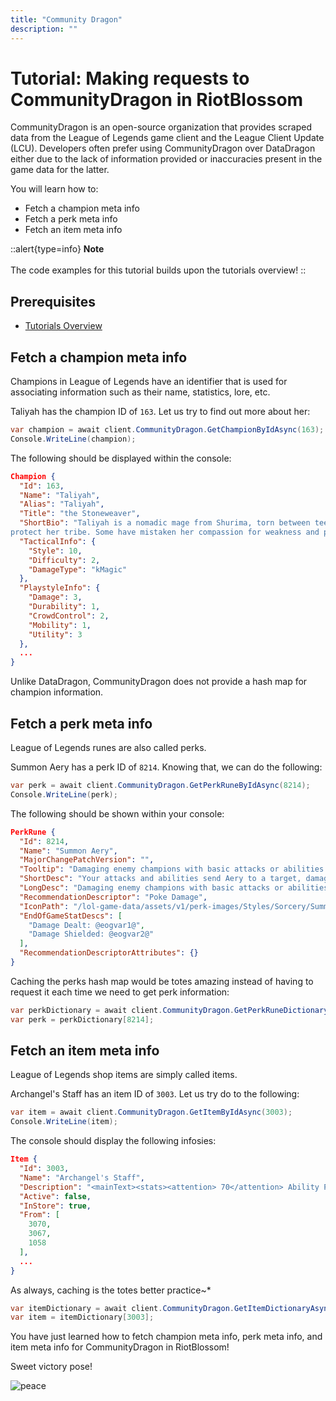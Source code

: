 ```yaml
---
title: "Community Dragon"
description: ""
---
```


# Tutorial: Making requests to CommunityDragon in RiotBlossom

CommunityDragon is an open-source organization that provides scraped data from 
the League of Legends game client and the League Client Update (LCU). Developers 
often prefer using CommunityDragon over DataDragon either due to the lack of 
information provided or inaccuracies present in the game data for the latter.

You will learn how to:
- Fetch a champion meta info
- Fetch a perk meta info
- Fetch an item meta info

::alert{type=info}
**Note**
<br>
<br>
The code examples for this tutorial builds upon the tutorials overview!
::

## Prerequisites
- [Tutorials Overview](/tutorials/overview)

## Fetch a champion meta info

Champions in League of Legends have an identifier that is used for associating 
information such as their name, statistics, lore, etc.

Taliyah has the champion ID of `163`. Let us try to find out more about her:

```csharp
var champion = await client.CommunityDragon.GetChampionByIdAsync(163);
Console.WriteLine(champion);
```

The following should be displayed within the console:

```json
Champion {
  "Id": 163,
  "Name": "Taliyah",
  "Alias": "Taliyah",
  "Title": "the Stoneweaver",
  "ShortBio": "Taliyah is a nomadic mage from Shurima, torn between teenage wonder and adult responsibility. She has crossed nearly all of Valoran on a journey to learn the true nature of her growing powers, though more recently she has returned to 
protect her tribe. Some have mistaken her compassion for weakness and paid the ultimate price—for beneath Taliyah's youthful demeanor is a will strong enough to move mountains, and a spirit fierce enough to make the earth itself tremble.",
  "TacticalInfo": {
    "Style": 10,
    "Difficulty": 2,
    "DamageType": "kMagic"
  },
  "PlaystyleInfo": {
    "Damage": 3,
    "Durability": 1,
    "CrowdControl": 2,
    "Mobility": 1,
    "Utility": 3
  },
  ...
}
```

Unlike DataDragon, CommunityDragon does not provide a hash map for champion 
information.

## Fetch a perk meta info

League of Legends runes are also called perks.

Summon Aery has a perk ID of `8214`. Knowing that, we can do the following:

```csharp
var perk = await client.CommunityDragon.GetPerkRuneByIdAsync(8214);
Console.WriteLine(perk);
```

The following should be shown within your console:

```json
PerkRune {
  "Id": 8214,
  "Name": "Summon Aery",
  "MajorChangePatchVersion": "",
  "Tooltip": "Damaging enemy champions with basic attacks or abilities sends Aery to them, dealing <font color='#FFFFFF'>@f5@</font> (+<scaleAP>@f6@</scaleAP>) (+<scaleAD>@f7@</scaleAD>).<br><br>Empower or protecting allies with abilities sends Aery to them, shielding them for <font color='#FFFFFF'>@f8@</font> (+<scaleAP>@f9@</scaleAP>) (+<scaleAD>@f10@</scaleAD>).<br><br>Aery cannot be sent out again until she returns to you.<br><br><hr><br>Aery has attacked enemies <font color='#FFFFFF'>@f1@</font> times for a total of <font color='#FFFFFF'>@f3@</font> damage.<br>Aery has helped allies <font color='#FFFFFF'>@f2@</font> times, shielding a total of <font color='#FFFFFF'>@f4@</font> damage.",
  "ShortDesc": "Your attacks and abilities send Aery to a target, damaging enemies or shielding allies.",
  "LongDesc": "Damaging enemy champions with basic attacks or abilities sends Aery to them, dealing 10 - 40 based on level (+<scaleAP>0.1 AP</scaleAP>) (+<scaleAD>0.15 bonus AD</scaleAD>).<br><br>Empower or protecting allies with abilities sends Aery to them, shielding them for 30 - 75 based on level (+<scaleAP>0.22 AP</scaleAP>) (+<scaleAD>0.35 bonus AD</scaleAD>).<br><br>Aery cannot be sent out again until she returns to you.",
  "RecommendationDescriptor": "Poke Damage",
  "IconPath": "/lol-game-data/assets/v1/perk-images/Styles/Sorcery/SummonAery/SummonAery.png",
  "EndOfGameStatDescs": [
    "Damage Dealt: @eogvar1@",
    "Damage Shielded: @eogvar2@"
  ],
  "RecommendationDescriptorAttributes": {}
}
```

Caching the perks hash map would be totes amazing instead of having to request it 
each time we need to get perk information:

```csharp
var perkDictionary = await client.CommunityDragon.GetPerkRuneDictionaryAsync();
var perk = perkDictionary[8214];
```

## Fetch an item meta info

League of Legends shop items are simply called items.

Archangel's Staff has an item ID of `3003`. Let us try do to the following:

```csharp
var item = await client.CommunityDragon.GetItemByIdAsync(3003);
Console.WriteLine(item);
```

The console should display the following infosies:

```json
Item {
  "Id": 3003,
  "Name": "Archangel's Staff",
  "Description": "<mainText><stats><attention> 70</attention> Ability Power<br><attention> 500</attention> Mana<br><attention> 200</attention> Health<br><attention> 10</attention> Ability Haste</stats><br><li><passive>Awe:</passive> Gain Ability Power equal to bonus Mana.<li><passive>Mana Charge:</passive> Strike a target with an Ability to consume a charge and gain 3 bonus Mana, doubled if the target is a champion. Grants a maximum of 360 Mana at which point this item transforms into <rarityLegendary>Seraph's Embrace</rarityLegendary>.<br><br><rules>Gain a new <passive>Mana Charge</passive> every 8 seconds (max 4).</rules></mainText><br>",
  "Active": false,
  "InStore": true,
  "From": [
    3070,
    3067,
    1058
  ],
  ...
}
```

As always, caching is the totes better practice~*

```csharp
var itemDictionary = await client.CommunityDragon.GetItemDictionaryAsync();
var item = itemDictionary[3003];
```

You have just learned how to fetch champion meta info, perk meta info, and item meta info for CommunityDragon in RiotBlossom!

Sweet victory pose!

![peace](/img/tutorials-cd-peace.png)